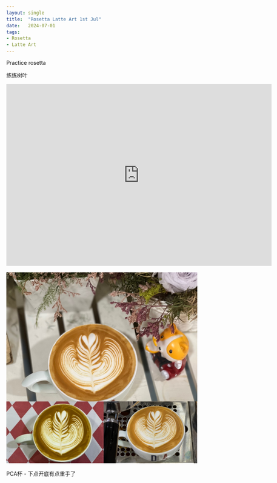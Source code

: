```yaml
---
layout: single
title:  "Rosetta Latte Art 1st Jul"
date:   2024-07-01
tags:
- Rosetta
- Latte Art
---
```



Practice rosetta

练练树叶


<div class="embed-container">
  <iframe
      src="https://www.youtube.com/embed/parr20bb3ds"
      width="700"
      height="480"
      frameborder="0"
      allowfullscreen="true">
  </iframe>
</div>



![](/assets/img/2024/07/01/7FBEB415-218E-439C-947E-03166197E73E.JPG)



PCA杯 - 下点开底有点重手了


